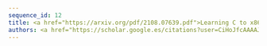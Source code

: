 ```yaml
---
sequence_id: 12
title: <a href="https://arxiv.org/pdf/2108.07639.pdf">Learning C to x86 Translation&#58; An Experiment in Neural Compilation</a> / <a href="https://github.com/jordiae/neural-compilers">code</a>
authors: <a href="https://scholar.google.es/citations?user=CiHoJfcAAAAJ">Jordi Armengol-Estapé</a>, <a href="http://www.dcs.ed.ac.uk/home/mob/">Michael O'Boyle</a>
---
```


